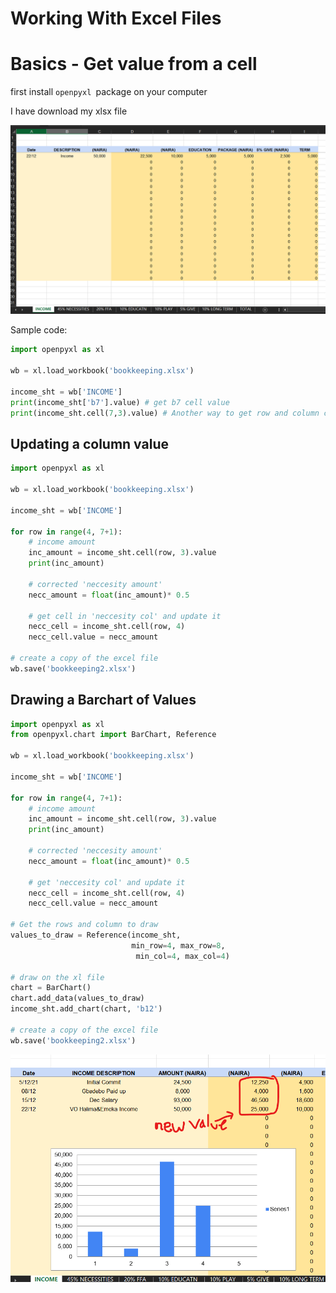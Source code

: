 # Working With Excel Files

# Basics - Get value from a cell
first install `openpyxl `package on your computer

I have download my xlsx file

![alt text](img/image-7.png)

Sample code:

```python
import openpyxl as xl

wb = xl.load_workbook('bookkeeping.xlsx')

income_sht = wb['INCOME']
print(income_sht['b7'].value) # get b7 cell value
print(income_sht.cell(7,3).value) # Another way to get row and column cell
```

## Updating a column value


```python
import openpyxl as xl

wb = xl.load_workbook('bookkeeping.xlsx')

income_sht = wb['INCOME']

for row in range(4, 7+1):
    # income amount
    inc_amount = income_sht.cell(row, 3).value
    print(inc_amount)

    # corrected 'neccesity amount' 
    necc_amount = float(inc_amount)* 0.5

    # get cell in 'neccesity col' and update it 
    necc_cell = income_sht.cell(row, 4)
    necc_cell.value = necc_amount

# create a copy of the excel file
wb.save('bookkeeping2.xlsx')
```

## Drawing a Barchart of Values

```python
import openpyxl as xl
from openpyxl.chart import BarChart, Reference

wb = xl.load_workbook('bookkeeping.xlsx')

income_sht = wb['INCOME']

for row in range(4, 7+1):
    # income amount
    inc_amount = income_sht.cell(row, 3).value
    print(inc_amount)

    # corrected 'neccesity amount' 
    necc_amount = float(inc_amount)* 0.5

    # get 'neccesity col' and update it 
    necc_cell = income_sht.cell(row, 4)
    necc_cell.value = necc_amount

# Get the rows and column to draw
values_to_draw = Reference(income_sht, 
                           min_row=4, max_row=8,
                            min_col=4, max_col=4)

# draw on the xl file
chart = BarChart()
chart.add_data(values_to_draw)
income_sht.add_chart(chart, 'b12')

# create a copy of the excel file
wb.save('bookkeeping2.xlsx')
```

![alt text](<img/Screenshot 2024-05-31 053938.png>)

